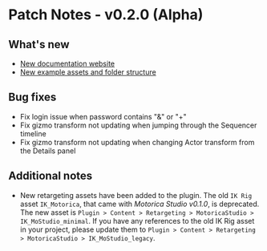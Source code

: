 # Patch Notes - v0.2.0 (Alpha)
## What's new
- [New documentation website](https://motoricaai.github.io/MoStudioDocs/)
- [New example assets and folder structure](../user-guide/included-assets/)

## Bug fixes
- Fix login issue when password contains "&" or "+"
- Fix gizmo transform not updating when jumping through the Sequencer timeline
- Fix gizmo transform not updating when changing Actor transform from the Details panel

## Additional notes
- New retargeting assets have been added to the plugin. The old `IK Rig` asset `IK_Motorica`, that came with *Motorica Studio v0.1.0*, is deprecated. The new asset is `Plugin > Content > Retargeting > MotoricaStudio > IK_MoStudio_minimal`. If you have any references to the old IK Rig asset in your project, please update them to `Plugin > Content > Retargeting > MotoricaStudio > IK_MoStudio_legacy`.
